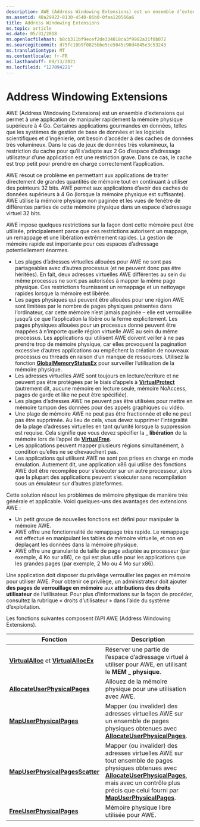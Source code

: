 ```yaml
---
description: AWE (Address Windowing Extensions) est un ensemble d’extensions qui permet à une application de manipuler rapidement la mémoire physique supérieure à 4 Go.
ms.assetid: 48a29922-8130-4540-86b0-0faa120566a6
title: Address Windowing Extensions
ms.topic: article
ms.date: 05/31/2018
ms.openlocfilehash: b8cb311bf9ecef2de334018ca3f9982a31f0b072
ms.sourcegitcommit: d75fc10b9f0825bbe5ce5045c90d4045e3c53243
ms.translationtype: MT
ms.contentlocale: fr-FR
ms.lasthandoff: 09/13/2021
ms.locfileid: "127094221"
---
```

# <a name="address-windowing-extensions"></a>Address Windowing Extensions

AWE (Address Windowing Extensions) est un ensemble d’extensions qui permet à une application de manipuler rapidement la mémoire physique supérieure à 4 Go. Certaines applications gourmandes en données, telles que les systèmes de gestion de base de données et les logiciels scientifiques et d’ingénierie, ont besoin d’accéder à des caches de données très volumineux. Dans le cas de jeux de données très volumineux, la restriction du cache pour qu’il s’adapte aux 2 Go d’espace d’adressage utilisateur d’une application est une restriction grave. Dans ce cas, le cache est trop petit pour prendre en charge correctement l’application.

AWE résout ce problème en permettant aux applications de traiter directement de grandes quantités de mémoire tout en continuant à utiliser des pointeurs 32 bits. AWE permet aux applications d’avoir des caches de données supérieurs à 4 Go (lorsque la mémoire physique est suffisante). AWE utilise la mémoire physique non paginée et les vues de fenêtre de différentes parties de cette mémoire physique dans un espace d’adressage virtuel 32 bits.

AWE impose quelques restrictions sur la façon dont cette mémoire peut être utilisée, principalement parce que ces restrictions autorisent un mappage, un remappage et une libération extrêmement rapides. La gestion de mémoire rapide est importante pour ces espaces d’adressage potentiellement énormes.

-   Les plages d’adresses virtuelles allouées pour AWE ne sont pas partageables avec d’autres processus (et ne peuvent donc pas être héritées). En fait, deux adresses virtuelles AWE différentes au sein du même processus ne sont pas autorisées à mapper la même page physique. Ces restrictions fournissent un remappage et un nettoyage rapides lorsque la mémoire est libérée.
-   Les pages physiques qui peuvent être allouées pour une région AWE sont limitées par le nombre de pages physiques présentes dans l’ordinateur, car cette mémoire n’est jamais paginée – elle est verrouillée jusqu’à ce que l’application la libère ou la ferme explicitement. Les pages physiques allouées pour un processus donné peuvent être mappées à n’importe quelle région virtuelle AWE au sein du même processus. Les applications qui utilisent AWE doivent veiller à ne pas prendre trop de mémoire physique, car elles provoquent la pagination excessive d’autres applications ou empêchent la création de nouveaux processus ou threads en raison d’un manque de ressources. Utilisez la fonction [**GlobalMemoryStatusEx**](/windows/win32/api/sysinfoapi/nf-sysinfoapi-globalmemorystatusex) pour surveiller l’utilisation de la mémoire physique.
-   Les adresses virtuelles AWE sont toujours en lecture/écriture et ne peuvent pas être protégées par le biais d’appels à [**VirtualProtect**](/windows/win32/api/memoryapi/nf-memoryapi-virtualprotect) (autrement dit, aucune mémoire en lecture seule, mémoire NoAccess, pages de garde et like ne peut être spécifiée).
-   Les plages d’adresses AWE ne peuvent pas être utilisées pour mettre en mémoire tampon des données pour des appels graphiques ou vidéo.
-   Une plage de mémoire AWE ne peut pas être fractionnée et elle ne peut pas être supprimée. Au lieu de cela, vous devez supprimer l’intégralité de la plage d’adresses virtuelles en tant qu’unité lorsque la suppression est requise. Cela signifie que vous devez spécifier la **\_ libération** de la mémoire lors de l’appel de [**VirtualFree**](/windows/win32/api/memoryapi/nf-memoryapi-virtualfree).
-   Les applications peuvent mapper plusieurs régions simultanément, à condition qu’elles ne se chevauchent pas.
-   Les applications qui utilisent AWE ne sont pas prises en charge en mode émulation. Autrement dit, une application x86 qui utilise des fonctions AWE doit être recompilée pour s’exécuter sur un autre processeur, alors que la plupart des applications peuvent s’exécuter sans recompilation sous un émulateur sur d’autres plateformes.

Cette solution résout les problèmes de mémoire physique de manière très générale et applicable. Voici quelques-uns des avantages des extensions AWE :

-   Un petit groupe de nouvelles fonctions est défini pour manipuler la mémoire AWE.
-   AWE offre une fonctionnalité de remappage très rapide. Le remappage est effectué en manipulant les tables de mémoire virtuelle, et non en déplaçant les données dans la mémoire physique.
-   AWE offre une granularité de taille de page adaptée au processeur (par exemple, 4 Ko sur x86), ce qui est plus utile pour les applications que les grandes pages (par exemple, 2 Mo ou 4 Mo sur x86).

Une application doit disposer du privilège verrouiller les pages en mémoire pour utiliser AWE. Pour obtenir ce privilège, un administrateur doit ajouter **des pages de verrouillage en mémoire** aux **attributions des droits utilisateur** de l’utilisateur. Pour plus d’informations sur la façon de procéder, consultez la rubrique « droits d’utilisateur » dans l’aide du système d’exploitation.

Les fonctions suivantes composent l’API AWE (Address Windowing Extensions).



| Fonction                                                                          | Description                                                                                                                                                                                                                                               |
|-----------------------------------------------------------------------------------|-----------------------------------------------------------------------------------------------------------------------------------------------------------------------------------------------------------------------------------------------------------|
| [**VirtualAlloc**](/windows/win32/api/memoryapi/nf-memoryapi-virtualalloc) et [ **VirtualAllocEx**](/windows/win32/api/memoryapi/nf-memoryapi-virtualallocex) | Réserver une partie de l’espace d’adressage virtuel à utiliser pour AWE, en utilisant le **MEM \_ physique**.                                                                                                                                                                       |
| [**AllocateUserPhysicalPages**](/windows/win32/api/memoryapi/nf-memoryapi-allocateuserphysicalpages)                    | Allouez de la mémoire physique pour une utilisation avec AWE.                                                                                                                                                                                                                |
| [**MapUserPhysicalPages**](/windows/win32/api/memoryapi/nf-memoryapi-mapuserphysicalpages)                              | Mapper (ou invalider) des adresses virtuelles AWE sur un ensemble de pages physiques obtenues avec [**AllocateUserPhysicalPages**](/windows/win32/api/memoryapi/nf-memoryapi-allocateuserphysicalpages).                                                                                                    |
| [**MapUserPhysicalPagesScatter**](/windows/desktop/api/WinBase/nf-winbase-mapuserphysicalpagesscatter)                | Mapper (ou invalider) des adresses virtuelles AWE sur tout ensemble de pages physiques obtenues avec [**AllocateUserPhysicalPages**](/windows/win32/api/memoryapi/nf-memoryapi-allocateuserphysicalpages), mais avec un contrôle plus précis que celui fourni par [**MapUserPhysicalPages**](/windows/win32/api/memoryapi/nf-memoryapi-mapuserphysicalpages). |
| [**FreeUserPhysicalPages**](/windows/win32/api/memoryapi/nf-memoryapi-freeuserphysicalpages)                            | Mémoire physique libre utilisée pour AWE.                                                                                                                                                                                                               |



 

 

 
